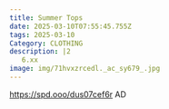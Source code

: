 ```yaml
---
title: Summer Tops
date: 2025-03-10T07:55:45.755Z
tags: 2025-03-10
Category: CLOTHING
description: |2
   6.xx
image: img/71hvxzrcedl._ac_sy679_.jpg
---
```

https://spd.ooo/dus07cef6r
AD